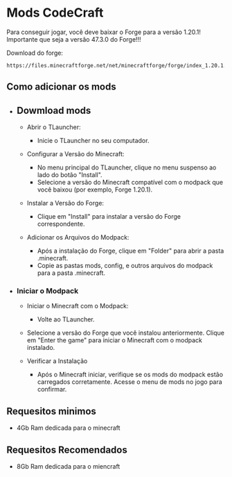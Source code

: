 # Mods CodeCraft

Para conseguir jogar, você deve baixar o Forge para a versão 1.20.1! Importante que seja a versão 47.3.0 do Forge!!!

Download do forge: 
```ssh
https://files.minecraftforge.net/net/minecraftforge/forge/index_1.20.1.html
```


## Como adicionar os mods
- ## Dowmload mods
    - Abrir o TLauncher:

        - Inicie o TLauncher no seu computador. 
        
    - Configurar a Versão do Minecraft:

        - No menu principal do TLauncher, clique no menu suspenso ao lado do botão "Install".
        - Selecione a versão do Minecraft compatível com o modpack que você baixou (por exemplo, Forge 1.20.1).

    - Instalar a Versão do Forge:

        - Clique em "Install" para instalar a versão do Forge correspondente.
        
    - Adicionar os Arquivos do Modpack:

        - Após a instalação do Forge, clique em "Folder" para abrir a pasta .minecraft.
        - Copie as pastas mods, config, e outros arquivos do modpack para a pasta .minecraft.

- ### Iniciar o Modpack
    - Iniciar o Minecraft com o Modpack:
        - Volte ao TLauncher.
    -   Selecione a versão do Forge que você instalou anteriormente.
    Clique em "Enter the game" para iniciar o Minecraft com o modpack instalado.

    - Verificar a Instalação
        - Após o Minecraft iniciar, verifique se os mods do modpack estão carregados corretamente.
        Acesse o menu de mods no jogo para confirmar.

## Requesitos minimos 
- 4Gb Ram dedicada para o minecraft

## Requesitos Recomendados

- 8Gb Ram dedicada para o miencraft
